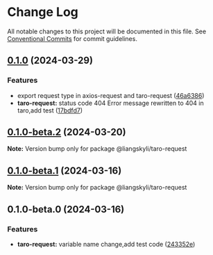 # Change Log

All notable changes to this project will be documented in this file.
See [Conventional Commits](https://conventionalcommits.org) for commit guidelines.

## [0.1.0](https://github.com/liangskyli/request/compare/v0.1.0-beta.2...v0.1.0) (2024-03-29)


### Features

* export request type in axios-request and taro-request ([46a6386](https://github.com/liangskyli/request/commit/46a638690ff8bd6e6cb5ea2fd004e3ece942f41d))
* **taro-request:** status code 404 Error message rewritten to 404 in taro,add test ([17bdfd7](https://github.com/liangskyli/request/commit/17bdfd7970af3a37c6ac2a0a5869726f81ec04a1))



## [0.1.0-beta.2](https://github.com/liangskyli/request/compare/v0.1.0-beta.1...v0.1.0-beta.2) (2024-03-20)

**Note:** Version bump only for package @liangskyli/taro-request





## [0.1.0-beta.1](https://github.com/liangskyli/request/compare/v0.1.0-beta.0...v0.1.0-beta.1) (2024-03-16)

**Note:** Version bump only for package @liangskyli/taro-request





## 0.1.0-beta.0 (2024-03-16)


### Features

* **taro-request:** variable name change,add test code ([243352e](https://github.com/liangskyli/request/commit/243352e4099a3b6b8f080684eb288cb3297531e2))
